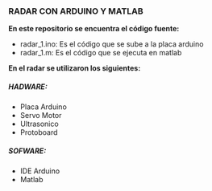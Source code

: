 <h3>RADAR CON ARDUINO Y MATLAB</h3>

**En este repositorio se encuentra el código fuente:**
<ul>
  <li>radar_1.ino: Es el código que se sube a la placa arduino</li>
  <li> radar_1.m: Es el código que se ejecuta en matlab</li>
</ul>
 
**En el radar se utilizaron los siguientes:**
<h5>HADWARE:</h5>
  <ul>
    <li>Placa Arduino</li>
    <li>Servo Motor</li>
    <li>Ultrasonico</li>
    <li>Protoboard</li>
</ul>
<h5>SOFWARE:</h5>   
<ul>
      <li>IDE Arduino</li>
      <li>Matlab</li>
</ul>
